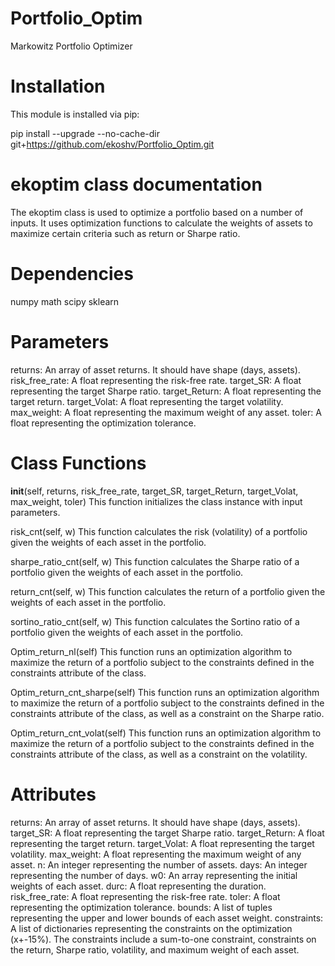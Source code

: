 # Portfolio_Optim
 Markowitz Portfolio Optimizer

# Installation

This module is installed via pip:

pip install --upgrade --no-cache-dir git+https://github.com/ekoshv/Portfolio_Optim.git

# ekoptim class documentation
The ekoptim class is used to optimize a portfolio based on a number of inputs. It uses optimization functions to calculate the weights of assets to maximize certain criteria such as return or Sharpe ratio.

# Dependencies
numpy
math
scipy
sklearn
# Parameters
returns: An array of asset returns. It should have shape (days, assets).
risk_free_rate: A float representing the risk-free rate.
target_SR: A float representing the target Sharpe ratio.
target_Return: A float representing the target return.
target_Volat: A float representing the target volatility.
max_weight: A float representing the maximum weight of any asset.
toler: A float representing the optimization tolerance.
# Class Functions
__init__(self, returns, risk_free_rate, target_SR, target_Return, target_Volat, max_weight, toler)
This function initializes the class instance with input parameters.

risk_cnt(self, w)
This function calculates the risk (volatility) of a portfolio given the weights of each asset in the portfolio.

sharpe_ratio_cnt(self, w)
This function calculates the Sharpe ratio of a portfolio given the weights of each asset in the portfolio.

return_cnt(self, w)
This function calculates the return of a portfolio given the weights of each asset in the portfolio.

sortino_ratio_cnt(self, w)
This function calculates the Sortino ratio of a portfolio given the weights of each asset in the portfolio.

Optim_return_nl(self)
This function runs an optimization algorithm to maximize the return of a portfolio subject to the constraints defined in the constraints attribute of the class.

Optim_return_cnt_sharpe(self)
This function runs an optimization algorithm to maximize the return of a portfolio subject to the constraints defined in the constraints attribute of the class, as well as a constraint on the Sharpe ratio.

Optim_return_cnt_volat(self)
This function runs an optimization algorithm to maximize the return of a portfolio subject to the constraints defined in the constraints attribute of the class, as well as a constraint on the volatility.

# Attributes
returns: An array of asset returns. It should have shape (days, assets).
target_SR: A float representing the target Sharpe ratio.
target_Return: A float representing the target return.
target_Volat: A float representing the target volatility.
max_weight: A float representing the maximum weight of any asset.
n: An integer representing the number of assets.
days: An integer representing the number of days.
w0: An array representing the initial weights of each asset.
durc: A float representing the duration.
risk_free_rate: A float representing the risk-free rate.
toler: A float representing the optimization tolerance.
bounds: A list of tuples representing the upper and lower bounds of each asset weight.
constraints: A list of dictionaries representing the constraints on the optimization (x+-15%). The constraints include a sum-to-one constraint, constraints on the return, Sharpe ratio, volatility, and maximum weight of each asset.
